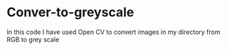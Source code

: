 # Conver-to-greyscale
In this code I have used Open CV to convert images in my directory from RGB to grey scale
